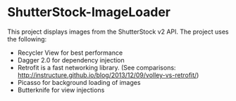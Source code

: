 # ShutterStock-ImageLoader

This project displays images from the ShutterStock v2 API. The project uses the following:

- Recycler View for best performance
- Dagger 2.0 for dependency injection
- Retrofit is a fast networking library. (See comparisons: http://instructure.github.io/blog/2013/12/09/volley-vs-retrofit/)
- Picasso for background loading of images
- Butterknife for view injections
